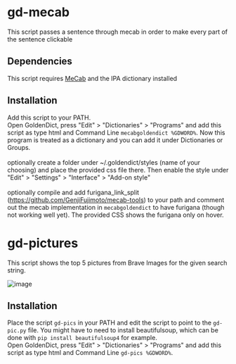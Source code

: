

# gd-mecab
This script passes a sentence through mecab in order to make every part of the sentence clickable
## Dependencies
This script requires [MeCab](https://taku910.github.io/mecab/) and the IPA dictionary installed
## Installation
Add this script to your PATH.\
Open GoldenDict, press "Edit" > "Dictionaries" > "Programs" and add this script as type html and Command Line `mecabgoldendict %GDWORD%`. Now this program is treated as a dictionary and you can add it under Dictionaries or Groups.\
\
optionally create a folder under ~/.goldendict/styles (name of your choosing) and place the provided css file there. Then enable the style under "Edit" > "Settings" > "Interface" > "Add-on style"\
\
optionally compile and add furigana_link_split (https://github.com/GenjiFujimoto/mecab-tools) to your path and comment out the mecab implementation in `mecabgoldendict` to have furigana (though not working well yet). The provided CSS shows the furigana only on hover.

# gd-pictures
This script shows the top 5 pictures from Brave Images for the given search string.

![image](https://user-images.githubusercontent.com/50422430/224538373-4311d13c-c650-4cb7-917b-18b4148a5efd.png)

## Installation
Place the script `gd-pics` in your PATH and edit the script to point to the `gd-pic.py` file. You might have to need to install beautifulsoup, which can be done with
`pip install beautifulsoup4` for example.\
Open GoldenDict, press "Edit" > "Dictionaries" > "Programs" and add this script as type html and Command Line `gd-pics %GDWORD%`.
